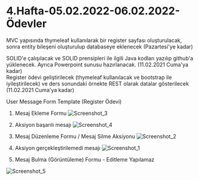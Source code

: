 # 4.Hafta-05.02.2022-06.02.2022-Ödevler

MVC yapısında thymeleaf kullanılarak bir register sayfası oluşturulacak, sonra entity bileşeni oluşturulup databaseye eklenecek (Pazartesi'ye kadar)

SOLID'e çalışılacak ve SOLID prensipleri ile ilgili Java kodları yazılıp github'a yüklenecek. Ayrıca Powerpoint sunusu hazırlanacak. (11.02.2021 Cuma'ya kadar)												
Register ödevi geliştirilecek (thymeleaf kullanılacak ve bootstrap ile iyileştirilecek) ve ders sonundaki örnekte REST olarak datalar gösterilecek (11.02.2021 Cuma'ya kadar)		


User Message Form Template (Register Ödevi)

1) Mesaj Ekleme Formu
![Screenshot_3](https://user-images.githubusercontent.com/14879304/153303240-a97df3f2-67eb-4b3a-8f9c-c21ec645a6f1.png)

2) Aksiyon başarılı mesajı
![Screenshot_4](https://user-images.githubusercontent.com/14879304/153303270-0b32cabc-788b-4de1-9600-ee8cff3bd504.png)

3) Mesaj Düzenleme Formu / Mesaj Silme Aksiyonu
![Screenshot_2](https://user-images.githubusercontent.com/14879304/153303392-08109986-deb1-4a8e-9e00-d37e7e3d3c9a.png)

4) Aksiyon gerçekleştirilemedi mesajı
![Screenshot_1](https://user-images.githubusercontent.com/14879304/153303569-670d982b-13c0-4d18-9a73-720eba109daa.png)

5) Mesaj Bulma (Görüntüleme) Formu - Editleme Yapılamaz

![Screenshot_5](https://user-images.githubusercontent.com/14879304/153303666-7efb7970-949d-414a-82dd-b3a99de1005a.png)
